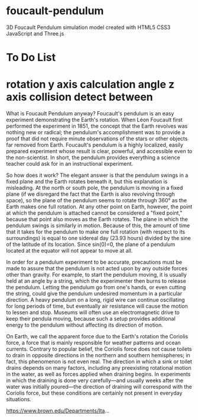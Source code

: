 # foucault-pendulum
3D Foucault Pendulum simulation model created with HTML5 CSS3 JavaScript and Three.js 

# To Do List
rotation y axis calculation
angle z axis
collision detect between 
============================================
What is Foucault Pendulum anyway?
Foucault's pendulum is an easy experiment demonstrating the Earth's rotation. When Léon Foucault first performed the experiment in 1851, the concept that the Earth revolves was nothing new or radical; the pendulum's accomplishment was to provide a proof that did not require minute observations of the stars or other objects far removed from Earth. Foucault's pendulum is a highly localized, easily prepared experiment whose result is clear, powerful, and accessible even to the non-scientist. In short, the pendulum provides everything a science teacher could ask for in an instructional experiment.

So how does it work? The elegant answer is that the pendulum swings in a fixed plane and the Earth rotates beneath it, but this explanation is misleading. At the north or south pole, the pendulum is moving in a fixed plane (if we disregard the fact that the Earth is also revolving through space), so the plane of the pendulum seems to rotate through 360° as the Earth makes one full rotation. At any other point on Earth, however, the point at which the pendulum is attached cannot be considered a "fixed point," because that point also moves as the Earth rotates. The plane in which the pendulum swings is similarly in motion. Because of this, the amount of time that it takes for the pendulum to make one full rotation (with respect to its surroundings) is equal to one sidereal day (23.93 hours) divided by the sine of the latitude of its location. Since sin(0)=0, the plane of a pendulum located at the equator will not appear to move at all.

In order for a pendulum experiment to be accurate, precautions must be made to assure that the pendulum is not acted upon by any outside forces other than gravity. For example, to start the pendulum moving, it is usually held at an angle by a string, which the experimenter then burns to release the pendulum. Letting the pendulum go from one's hands, or even cutting the string, could give the pendulum undesired momentum in a particular direction. A heavy pendulum on a long, rigid wire can continue oscillating for long periods of time, but eventually air resistance will cause the motion to lessen and stop. Museums will often use an electromagnetic drive to keep their pendula moving, because such a setup provides additional energy to the pendulum without affecting its direction of motion.

On Earth, we call the apparent force due to the Earth's rotation the Coriolis force, a force that is mainly responsible for weather patterns and ocean currents. Contrary to popular belief, the Coriolis force does not cause toilets to drain in opposite directions in the northern and southern hemispheres; in fact, this phenomenon is not even real. The direction in which a sink or toilet drains depends on many factors, including any preexisting rotational motion in the water, as well as forces applied when draining begins. In experiments in which the draining is done very carefully—and usually weeks after the water was initially poured—the direction of draining will correspond with the Coriolis force, but these conditions are certainly not present in everyday situations.

https://www.brown.edu/Departments/Ita...
